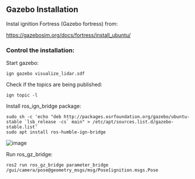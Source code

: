 ## Gazebo Installation



Instal ignition Fortress (Gazebo fortress) from:

https://gazebosim.org/docs/fortress/install_ubuntu/


### Control the installation:

Start gazebo:
```
ign gazebo visualize_lidar.sdf
```

Check if the topics are being published:
```
ign topic -l
```

Install ros_ign_bridge package:
```
sudo sh -c 'echo "deb http://packages.osrfoundation.org/gazebo/ubuntu-stable `lsb_release -cs` main" > /etc/apt/sources.list.d/gazebo-stable.list'
sudo apt install ros-humble-ign-bridge
```

![image](https://github.com/user-attachments/assets/655c5c97-6a3a-4741-9c96-a26ed4e4ab82)


Run ros_gz_bridge:
```
ros2 run ros_gz_bridge parameter_bridge /gui/camera/pose@geometry_msgs/msg/Pose[ignition.msgs.Pose

```
